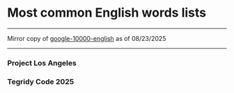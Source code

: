# Most common English words lists

***

Mirror copy of [google-10000-english](https://github.com/first20hours/google-10000-english) as of 08/23/2025

***

### Project Los Angeles
### Tegridy Code 2025
